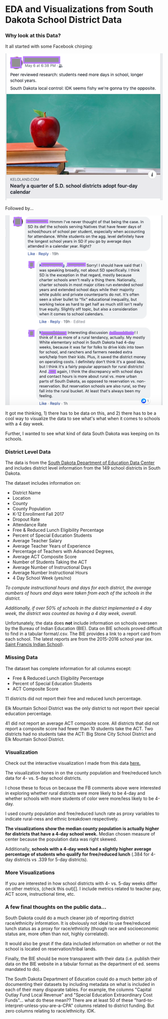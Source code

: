 # EDA and Visualizations from South Dakota School District Data

### Why look at this Data?

It all started with some Facebook chirping:

![](images/i1.png)

Followed by...

![](images/i2.png)

It got me thinking, 1) there has to be data on this, and 2) there has to be a cool way to visualize the data to see what's what when it comes to schools with a 4 day week.

Further, I wanted to see what kind of data South Dakota was keeping on its schools.

### District Level Data

The data is from the [South Dakota Department of Education Data Center](https://doe.sd.gov/data.aspx) and includes district level information from the 149 school districts in South Dakota.

The dataset includes information on:
* District Name
* Location
* County
* County Population
* K-12 Enrollment Fall 2017
* Dropout Rate
* Attendance Rate
* Free & Reduced Lunch Eligibility Percentage
* Percent of Special Education Students
* Average Teacher Salary
* Average Teacher Years of Experience
* Percentage of Teachers with Advanced Degrees,
* Average ACT Composite Score
* Number of Students Taking the ACT
* Average Number of Instructional Days
* Average Number Instructional Hours
* 4 Day School Week (yes/no)

*To compute instructional hours and days for each district, the average numbers of hours and days were taken from each of the schools in the district.*

*Additionally, if over 50% of schools in the district implemented a 4 day week, the district was counted as having a 4 day week, overall.*

Unfortunately, the data does **not** include information on schools overseen by the Bureau of Indian Education (BIE). Data on BIE schools proved difficult to find in a tabular format/.csv. The BIE provides a link to a report card from each school. The latest reports are from the 2015-2016 school year (ex. [Saint Francis Indian School](https://www.bie.edu/cs/groups/xbie/documents/text/idc2-074499.pdf)).

### Missing Data

The dataset has complete information for all columns except:

* Free & Reduced Lunch Eligibility Percentage
* Percent of Special Education Students
* ACT Composite Score

11 districts did not report their free and reduced lunch percentage.

Elk Mountain School District was the only district to not report their special education percentage.

41 did not report an average ACT composite score. All districts that did not report a composite score had fewer than 10 students take the ACT. Two districts had no students take the ACT: Big Stone City School District and Elk Mountain School District.

### Visualization

Check out the interactive visualization I made from this data [here.](https://public.tableau.com/profile/sarah.o.neil#!/vizhome/SDSchoolDistrict-LevelData/Dashboard1)

The visualization hones in on the county population and free/reduced lunch data for 4- vs. 5-day school districts.

I chose these to focus on because the FB comments above were interested in exploring whether rural districts were more likely to be 4-day and whether schools with more students of color were more/less likely to be 4-day.

I used county population and free/reduced lunch rate as proxy variables to indicate rural-ness and ethnic breakdown respectively.

**The visualizations show the median county population is actually higher for districts that have a 4-day school week.** Median chosen measure of center because the population data was right skewed.

Additionally, **schools with a 4-day week had a slightly higher average percentage of students who qualify for free/reduced lunch** (.384 for 4-day districts vs .339 for 5-day districts).

### More Visualizations

If you are interested in how school districts with 4- vs. 5-day weeks differ on other metrics, (check this out)[]. I include metrics related to teacher pay, ACT score, instructional time, etc.  

### A few final thoughts on the public data...

South Dakota could do a much cleaner job of reporting district race/ethnicity information. It is obviously not ideal to use free/reduced lunch status as a proxy for race/ethnicity (though race and socioeconomic status are, more often than not, highly correlated).

It would also be great if the data included information on whether or not the school is located on reservation/tribal lands.

Finally, the BIE should be more transparent with their data (i.e. publish their data on the BIE website in a tabular format as the department of ed. seems mandated to do).

The South Dakota Department of Education could do a much better job of documenting their datasets by including metadata on what is included in each of their many disparate tables. For example, the columns "Capital Outlay Fund Local Revenue" and "Special Education Extraordinary Cost Funds"... what do these mean?? There are at least 50 of these "hard-to-interpret-unless-you-are-a-CPA" columns related to district funding. But zero columns relating to race/ethnicity. IDK.
